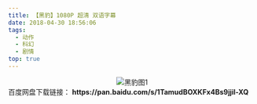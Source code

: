 ```yaml
---
title: 【黑豹】1080P 超清 双语字幕
date: 2018-04-30 18:56:06
tags:
  - 动作
  - 科幻
  - 剧情
top: true
---
```

<div align=center>
    <img src="/assets/images/a/hei-bao/1.jpg" alt="黑豹图1">
</div>
<!-- more -->
百度网盘下载链接：
<b>https://pan.baidu.com/s/1TamudBOXKFx4Bs9jjil-XQ</b>
